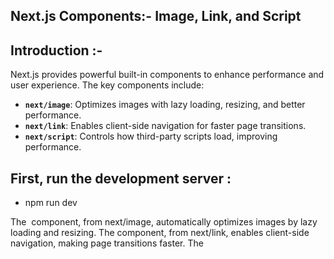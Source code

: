 ## Next.js Components:- Image, Link, and Script
## Introduction :- 
Next.js provides powerful built-in components to enhance performance and user experience. The key components include:

- **`next/image`**: Optimizes images with lazy loading, resizing, and better performance.
- **`next/link`**: Enables client-side navigation for faster page transitions.
- **`next/script`**: Controls how third-party scripts load, improving performance.

## First, run the development server :
- npm run dev 

The <Image> component, from next/image, automatically optimizes images by lazy loading and resizing. The <Link> component, from next/link, enables client-side navigation, making page transitions faster. The <Script> component, from next/script, allows controlled loading of third-party scripts, supporting options like lazy loading and priority execution.
